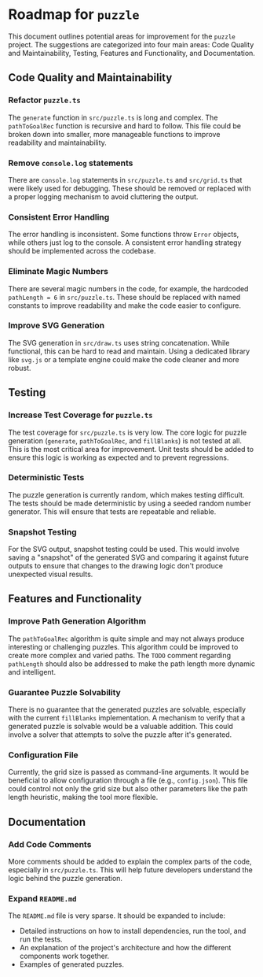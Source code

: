 # Roadmap for `puzzle`

This document outlines potential areas for improvement for the `puzzle` project. The suggestions are categorized into four main areas: Code Quality and Maintainability, Testing, Features and Functionality, and Documentation.

## Code Quality and Maintainability

### Refactor `puzzle.ts`
The `generate` function in `src/puzzle.ts` is long and complex. The `pathToGoalRec` function is recursive and hard to follow. This file could be broken down into smaller, more manageable functions to improve readability and maintainability.

### Remove `console.log` statements
There are `console.log` statements in `src/puzzle.ts` and `src/grid.ts` that were likely used for debugging. These should be removed or replaced with a proper logging mechanism to avoid cluttering the output.

### Consistent Error Handling
The error handling is inconsistent. Some functions throw `Error` objects, while others just log to the console. A consistent error handling strategy should be implemented across the codebase.

### Eliminate Magic Numbers
There are several magic numbers in the code, for example, the hardcoded `pathLength = 6` in `src/puzzle.ts`. These should be replaced with named constants to improve readability and make the code easier to configure.

### Improve SVG Generation
The SVG generation in `src/draw.ts` uses string concatenation. While functional, this can be hard to read and maintain. Using a dedicated library like `svg.js` or a template engine could make the code cleaner and more robust.

## Testing

### Increase Test Coverage for `puzzle.ts`
The test coverage for `src/puzzle.ts` is very low. The core logic for puzzle generation (`generate`, `pathToGoalRec`, and `fillBlanks`) is not tested at all. This is the most critical area for improvement. Unit tests should be added to ensure this logic is working as expected and to prevent regressions.

### Deterministic Tests
The puzzle generation is currently random, which makes testing difficult. The tests should be made deterministic by using a seeded random number generator. This will ensure that tests are repeatable and reliable.

### Snapshot Testing
For the SVG output, snapshot testing could be used. This would involve saving a "snapshot" of the generated SVG and comparing it against future outputs to ensure that changes to the drawing logic don't produce unexpected visual results.

## Features and Functionality

### Improve Path Generation Algorithm
The `pathToGoalRec` algorithm is quite simple and may not always produce interesting or challenging puzzles. This algorithm could be improved to create more complex and varied paths. The `TODO` comment regarding `pathLength` should also be addressed to make the path length more dynamic and intelligent.

### Guarantee Puzzle Solvability
There is no guarantee that the generated puzzles are solvable, especially with the current `fillBlanks` implementation. A mechanism to verify that a generated puzzle is solvable would be a valuable addition. This could involve a solver that attempts to solve the puzzle after it's generated.

### Configuration File
Currently, the grid size is passed as command-line arguments. It would be beneficial to allow configuration through a file (e.g., `config.json`). This file could control not only the grid size but also other parameters like the path length heuristic, making the tool more flexible.

## Documentation

### Add Code Comments
More comments should be added to explain the complex parts of the code, especially in `src/puzzle.ts`. This will help future developers understand the logic behind the puzzle generation.

### Expand `README.md`
The `README.md` file is very sparse. It should be expanded to include:
- Detailed instructions on how to install dependencies, run the tool, and run the tests.
- An explanation of the project's architecture and how the different components work together.
- Examples of generated puzzles.
